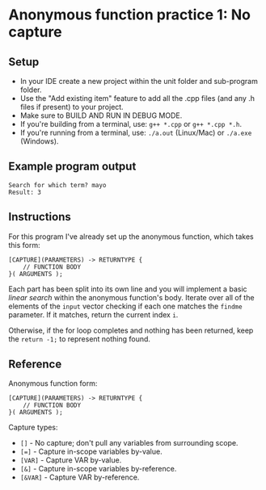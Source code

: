 # Anonymous function practice 1: No capture

## Setup
- In your IDE create a new project within the unit folder and sub-program folder.
- Use the "Add existing item" feature to add all the .cpp files (and any .h files if present) to your project.
- Make sure to BUILD AND RUN IN DEBUG MODE.
- If you're building from a terminal, use: `g++ *.cpp` or `g++ *.cpp *.h`.
- If you're running from a terminal, use: `./a.out` (Linux/Mac) or `./a.exe` (Windows).


## Example program output
```
Search for which term? mayo
Result: 3
```


## Instructions
For this program I've already set up the anonymous function, which takes this form:
```
[CAPTURE](PARAMETERS) -> RETURNTYPE {
    // FUNCTION BODY
}( ARGUMENTS );
```

Each part has been split into its own line and you will implement a basic *linear search* within the anonymous function's body. Iterate over all of the elements of the `input` vector checking if each one matches the `findme` parameter. If it matches, return the current index `i`.

Otherwise, if the for loop completes and nothing has been returned, keep the `return -1;` to represent nothing found.


## Reference
Anonymous function form:
```
[CAPTURE](PARAMETERS) -> RETURNTYPE {
    // FUNCTION BODY
}( ARGUMENTS );
```

Capture types:
- `[]` - No capture; don't pull any variables from surrounding scope.
- `[=]` - Capture in-scope variables by-value.
- `[VAR]` - Capture VAR by-value.
- `[&]` - Capture in-scope variables by-reference.
- `[&VAR]` - Capture VAR by-reference.
